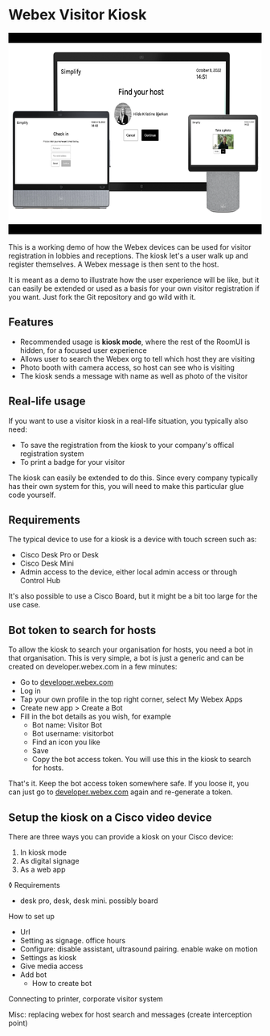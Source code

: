 # Webex Visitor Kiosk

<img style="height: 400px; width: auto" src="./assets/kiosk.png" />

This is a working demo of how the Webex devices can be used for visitor registration in lobbies and receptions. The kiosk let's a user walk up and register themselves. A Webex message is then sent to the host.

It is meant as a demo to illustrate how the user experience will be like, but it can easily be extended or used as a basis for your own visitor registration if you want. Just fork the Git repository and go wild with it.


## Features

* Recommended usage is **kiosk mode**, where the rest of the RoomUI is hidden, for a focused user experience
* Allows user to search the Webex org to tell which host they are visiting
* Photo booth with camera access, so host can see who is visiting
* The kiosk sends a message with name as well as photo of the visitor

## Real-life usage

If you want to use a visitor kiosk in a real-life situation, you typically also need:

* To save the registration from the kiosk to your company's offical registration system
* To print a badge for your visitor

The kiosk can easily be extended to do this. Since every company typically has their own system for this, you will need to make this particular glue code yourself.

## Requirements

The typical device to use for a kiosk is a device with touch screen such as:
* Cisco Desk Pro or Desk
* Cisco Desk Mini
* Admin access to the device, either local admin access or through Control Hub

It's also possible to use a Cisco Board, but it might be a bit too large for the use case.

## Bot token to search for hosts

To allow the kiosk to search your organisation for hosts, you need a bot in that organisation. This is very simple, a bot is just a generic and can be created on developer.webex.com in a few minutes:

* Go to [developer.webex.com](https://developer.webex.com)
* Log in
* Tap your own profile in the top right corner, select My Webex Apps
* Create new app > Create a Bot
* Fill in the bot details as you wish, for example
  * Bot name: Visitor Bot
  * Bot username: visitorbot
  * Find an icon you like
  * Save
  * Copy the bot access token. You will use this in the kiosk to search for hosts.

That's it. Keep the bot access token somewhere safe. If you loose it, you can just go to [developer.webex.com](https://developer.webex.com/my-apps) again and re-generate a token.


## Setup the kiosk on a Cisco video device

There are three ways you can provide a kiosk on your Cisco device:

1. In kiosk mode
2. As digital signage
3. As a web app

◊
Requirements
- desk pro, desk, desk mini. possibly board

How to set up
- Url
- Setting as signage. office hours
- Configure: disable assistant, ultrasound pairing. enable wake on motion
- Settings as kiosk
- Give media access
- Add bot
  - How to create bot

Connecting to printer, corporate visitor system


Misc: replacing webex for host search and messages (create interception point)